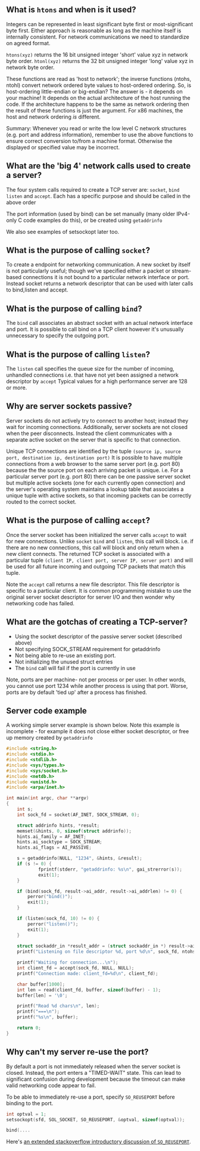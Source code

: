## What is `htons` and when is it used?

Integers can be represented in least significant byte first or most-significant byte first. Either approach is reasonable as long as the machine itself is internally consistent. For network communications we need to standardize on agreed format.

`htons(xyz)` returns the 16 bit unsigned integer 'short' value xyz in network byte order.
`htonl(xyz)` returns the 32 bit unsigned integer 'long' value xyz in network byte order.

These functions are read as 'host to network'; the inverse functions (ntohs, ntohl) convert network ordered byte values to host-ordered ordering. So, is host-ordering  little-endian or big-endian? The answer is - it depends on your machine! It depends on the actual architecture of the host running the code. If the architecture happens to be the same as network ordering then the result of these functions is just the argument. For x86 machines, the host and network ordering _is_ different.

Summary: Whenever you read or write the low level C network structures (e.g. port and address information), remember to use the above functions to ensure correct conversion to/from a machine format. Otherwise the displayed or specified value may be incorrect.

## What are the 'big 4' network calls used to create a server?

The four system calls required to create a TCP server are: `socket`, `bind` `listen` and `accept`. Each has a specific purpose and should be called in the above order

The port information (used by bind) can be set manually (many older IPv4-only C code examples do this), or be created using `getaddrinfo`

We also see examples of setsockopt later too.

## What is the purpose of calling `socket`?

To create a endpoint for networking communication. A new socket by itself is not particularly useful; though we've specified either a packet or stream-based connections it is not bound to a particular network interface or port. Instead socket returns a network descriptor that can be used with later calls to bind,listen and accept.

## What is the purpose of calling `bind`?

The `bind` call associates an abstract socket with an actual network interface and port. It is possible to call bind on a TCP client however it's unusually unnecessary to specify the outgoing port.

## What is the purpose of calling `listen`?

The `listen` call specifies the queue size for the number of incoming, unhandled connections i.e. that have not yet been assigned a network descriptor by `accept`
Typical values for a high performance server are 128 or more.

## Why are server sockets passive?

Server sockets do not actively try to connect to another host; instead they wait for incoming connections. Additionally, server sockets are not closed when the peer disconnects. Instead the client communicates with a separate active socket on the server that is specific to that connection.

Unique TCP connections are identified by the tuple `(source ip, source port, destination ip, destination port)`
It is possible to have multiple connections from a web browser to the same server port (e.g. port 80) because the the source port on each arriving packet is unique. i.e. For a particular server port (e.g. port 80) there can be one passive server socket but multiple active sockets (one for each currently open connection) and the server's operating system maintains a lookup table that associates a unique tuple with active sockets, so that incoming packets can be correctly routed to the correct socket.

## What is the purpose of calling `accept`?

Once the server socket has been initialized the server calls `accept` to wait for new connections. Unlike `socket` `bind` and `listen`, this call will block. i.e. if there are no new connections, this call will block and only return when a new client connects. The returned TCP socket is associated with a particular tuple `(client IP, client port, server IP, server port)` and will be used for all future incoming and outgoing TCP packets that match this tuple. 

Note the `accept` call returns a new file descriptor. This file descriptor is specific to a particular client. It is common programming mistake to use the original server socket descriptor for server I/O and then wonder why networking code has failed.

## What are the gotchas of creating a TCP-server?

+ Using the socket descriptor of the passive server socket (described above)
+ Not specifying SOCK_STREAM requirement for getaddrinfo
+ Not being able to re-use an existing port.
+ Not initializing the unused struct entries
+ The `bind` call will fail if the port is currently in use

Note, ports are per machine- not per process or per user. In other words,  you cannot use port 1234 while another process is using that port. Worse, ports are by default 'tied up' after a process has finished.


## Server code example

A working simple server example is shown below. Note this example is incomplete - for example it does not close either socket descriptor, or free up memory created by `getaddrinfo`

```C
#include <string.h>
#include <stdio.h>
#include <stdlib.h>
#include <sys/types.h>
#include <sys/socket.h>
#include <netdb.h>
#include <unistd.h>
#include <arpa/inet.h>

int main(int argc, char **argv)
{
    int s;
    int sock_fd = socket(AF_INET, SOCK_STREAM, 0);

    struct addrinfo hints, *result;
    memset(&hints, 0, sizeof(struct addrinfo));
    hints.ai_family = AF_INET;
    hints.ai_socktype = SOCK_STREAM;
    hints.ai_flags = AI_PASSIVE;

    s = getaddrinfo(NULL, "1234", &hints, &result);
    if (s != 0) {
            fprintf(stderr, "getaddrinfo: %s\n", gai_strerror(s));
            exit(1);
    }

    if (bind(sock_fd, result->ai_addr, result->ai_addrlen) != 0) {
        perror("bind()");
        exit(1);
    }

    if (listen(sock_fd, 10) != 0) {
        perror("listen()");
        exit(1);
    }
    
    struct sockaddr_in *result_addr = (struct sockaddr_in *) result->ai_addr;
    printf("Listening on file descriptor %d, port %d\n", sock_fd, ntohs(result_addr->sin_port));

    printf("Waiting for connection...\n");
    int client_fd = accept(sock_fd, NULL, NULL);
    printf("Connection made: client_fd=%d\n", client_fd);

    char buffer[1000];
    int len = read(client_fd, buffer, sizeof(buffer) - 1);
    buffer[len] = '\0';

    printf("Read %d chars\n", len);
    printf("===\n");
    printf("%s\n", buffer);

    return 0;
}
```

## Why can't my server re-use the port?

By default a port is not immediately released when the server socket is closed. Instead, the port enters a "TIMED-WAIT" state. This can lead to significant confusion during development because the timeout can make valid networking code appear to fail.

 To be able to immediately re-use a port, specify `SO_REUSEPORT` before binding to the port.
```C
int optval = 1;
setsockopt(sfd, SOL_SOCKET, SO_REUSEPORT, &optval, sizeof(optval));

bind(....
```

Here's [an extended stackoverflow introductory discussion of `SO_REUSEPORT`](http://stackoverflow.com/questions/14388706/socket-options-so-reuseaddr-and-so-reuseport-how-do-they-differ-do-they-mean-t).
